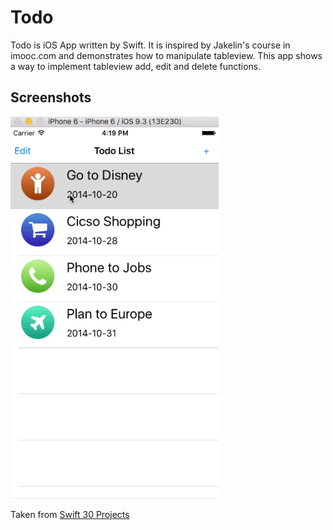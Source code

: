 Todo
==========
Todo is iOS App written by Swift. It is inspired by Jakelin's course in imooc.com and demonstrates how to manipulate tableview. This app shows a way to implement tableview add, edit and delete functions.

## Screenshots
![Todo](./Todo.gif)

Taken from [Swift 30 Projects](https://github.com/soapyigu/Swift-30-Projects)
